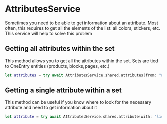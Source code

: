 #  AttributesService

Sometimes you need to be able to get information about an attribute. Most often, this requires to get all the elements of the list: all colors, stickers, etc. This service will help to solve this problem

## Getting all attributes within the set

This method allows you to get all the attributes within the set. Sets are tied to OneEntry entities (products, blocks, pages, etc.)

```swift
let attributes = try await AttributesService.shared.attributes(from: "all", langCode: "en_US")
```

## Getting a single attribute within a set

This method can be useful if you know where to look for the necessary attribute and need to get information about it

```swift
let attribute = try await AttributesService.shared.attribute(with: "list", from: "all", langCode: "en_US")
```
